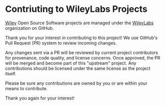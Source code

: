 # Contriuting to WileyLabs Projects

[Wiley](https://www.wiley.com/) Open Source Software projects are managed under
the [WileyLabs](https://github.com/WileyLabs/) organization on GitHub.

Thank you for your interest in contributing to this project! We use GitHub's
Pull Request (PR) system to review incoming changes.

Any changes sent via a PR will be reviewed by current project contributors for
provenance, code quality, and license concerns. Once approved, the PR will be
merged and become part of this "upstream" project. Any contributions should be
licensed under the same license as the project itself.

Please be sure any contributions are owned by you or are within your means to
contribute.

Thank you again for your interest!
